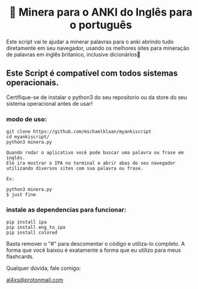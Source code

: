 <h1 align="center"> 👑 Minera para o ANKI do Inglês para o português </h1> 

Este script vai te ajudar a minerar palavras para o anki abrindo tudo diretamente em seu navegador, usando os melhores sites para mineração de palavras em inglês britanico, inclusive dicionários👑

## Este Script é compatível com todos sistemas operacionais.

Certifique-se de instalar o python3 do seu repositorio ou da store do seu sistema operacional  antes de usar!


### modo de uso:

```
git clone https://github.com/michaelklaan/myankiscript
cd myankiscript/
python3 minera.py

Quando rodar o aplicativo você pode buscar uma palavra ou frase em inglês.
Ele ira mostrar o IPA no terminal e abrir abas do seu navegador utilizando diversos sites com sua palavra ou frase.

Ex:

python3 minera.py
$ just fine
```

### instale as dependencias para funcionar:

```
pip install ipa
pip install eng_to_ipa
pip install colored
```

Basta remover o "#" para descomentar o código e utiliza-lo completo.
A forma que você baixou é exatamente a forma que eu utilizo para meus flashcards.

Qualquer dúvida, fale comigo:

al4xs@protonmail.com
